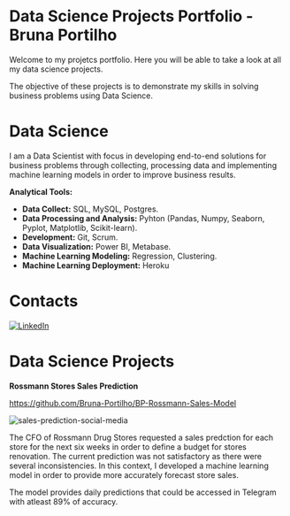 # Data Science Projects Portfolio - Bruna Portilho

Welcome to my projetcs portfolio. Here you will be able to take a look at all my data science projects. 

The objective of these projects is to demonstrate my skills in solving business problems using Data Science.

# Data Science

I am a Data Scientist with focus in developing end-to-end solutions for business problems through collecting, processing data and implementing machine learning models in order to improve business results.

**Analytical Tools:**
- **Data Collect:** SQL, MySQL, Postgres.
- **Data Processing and Analysis:** Pyhton (Pandas, Numpy, Seaborn, Pyplot, Matplotlib, Scikit-learn).
- **Development:** Git, Scrum.
- **Data Visualization:** Power BI, Metabase.
- **Machine Learning Modeling:** Regression, Clustering.
- **Machine Learning Deployment:** Heroku

# Contacts

[<img alt="LinkedIn" src="https://img.shields.io/badge/LinkedIn-0077B5?style=for-the-badge&logo=linkedin&logoColor=white"/>]( https://www.linkedin.com/in/bruna-portilho-b48309124)

# Data Science Projects

**Rossmann Stores Sales Prediction**

https://github.com/Bruna-Portilho/BP-Rossmann-Sales-Model

![sales-prediction-social-media](https://user-images.githubusercontent.com/85244180/136030996-bc99f9e2-c679-4215-9df2-d245f088541c.png)

The CFO of Rossmann Drug Stores requested a sales predction for each store for the next six weeks in order to define a budget for stores renovation. The current prediction was not satisfactory as there were several inconsistencies. In this context, I developed a machine learning model in order to provide more accurately forecast store sales.

The model provides daily predictions that could be accessed in Telegram with atleast 89% of accuracy.
